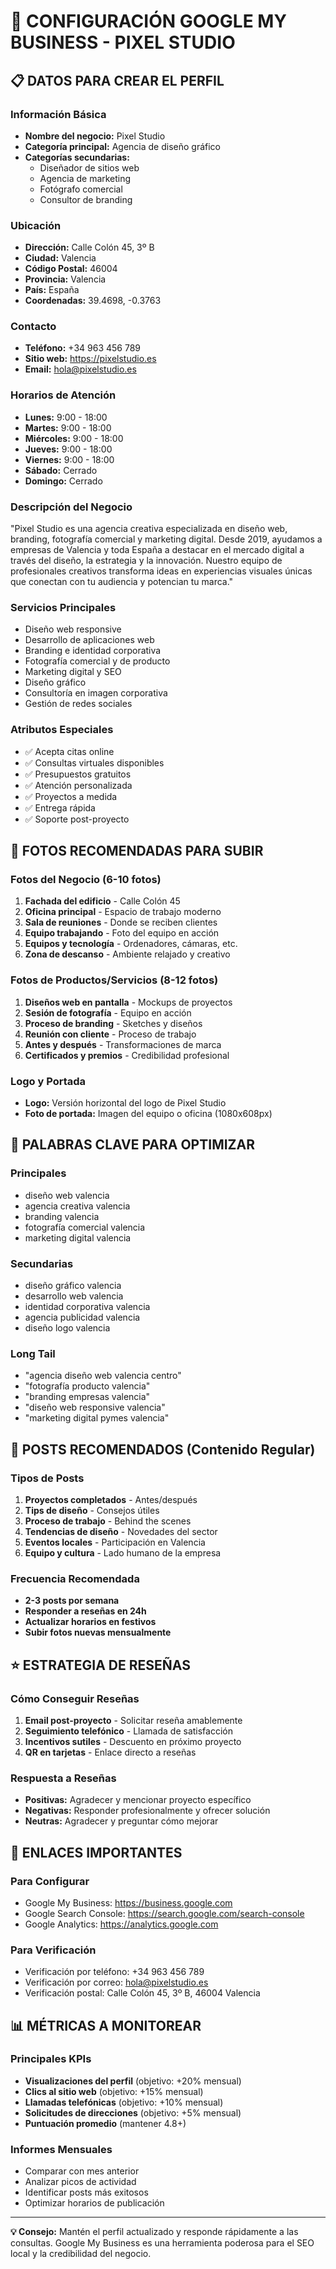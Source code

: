 # 🏢 CONFIGURACIÓN GOOGLE MY BUSINESS - PIXEL STUDIO

## 📋 DATOS PARA CREAR EL PERFIL

### Información Básica
- **Nombre del negocio:** Pixel Studio
- **Categoría principal:** Agencia de diseño gráfico
- **Categorías secundarias:** 
  - Diseñador de sitios web
  - Agencia de marketing
  - Fotógrafo comercial
  - Consultor de branding

### Ubicación
- **Dirección:** Calle Colón 45, 3º B
- **Ciudad:** Valencia
- **Código Postal:** 46004
- **Provincia:** Valencia
- **País:** España
- **Coordenadas:** 39.4698, -0.3763

### Contacto
- **Teléfono:** +34 963 456 789
- **Sitio web:** https://pixelstudio.es
- **Email:** hola@pixelstudio.es

### Horarios de Atención
- **Lunes:** 9:00 - 18:00
- **Martes:** 9:00 - 18:00
- **Miércoles:** 9:00 - 18:00
- **Jueves:** 9:00 - 18:00
- **Viernes:** 9:00 - 18:00
- **Sábado:** Cerrado
- **Domingo:** Cerrado

### Descripción del Negocio
"Pixel Studio es una agencia creativa especializada en diseño web, branding, fotografía comercial y marketing digital. Desde 2019, ayudamos a empresas de Valencia y toda España a destacar en el mercado digital a través del diseño, la estrategia y la innovación. Nuestro equipo de profesionales creativos transforma ideas en experiencias visuales únicas que conectan con tu audiencia y potencian tu marca."

### Servicios Principales
- Diseño web responsive
- Desarrollo de aplicaciones web
- Branding e identidad corporativa
- Fotografía comercial y de producto
- Marketing digital y SEO
- Diseño gráfico
- Consultoría en imagen corporativa
- Gestión de redes sociales

### Atributos Especiales
- ✅ Acepta citas online
- ✅ Consultas virtuales disponibles
- ✅ Presupuestos gratuitos
- ✅ Atención personalizada
- ✅ Proyectos a medida
- ✅ Entrega rápida
- ✅ Soporte post-proyecto

## 📸 FOTOS RECOMENDADAS PARA SUBIR

### Fotos del Negocio (6-10 fotos)
1. **Fachada del edificio** - Calle Colón 45
2. **Oficina principal** - Espacio de trabajo moderno
3. **Sala de reuniones** - Donde se reciben clientes
4. **Equipo trabajando** - Foto del equipo en acción
5. **Equipos y tecnología** - Ordenadores, cámaras, etc.
6. **Zona de descanso** - Ambiente relajado y creativo

### Fotos de Productos/Servicios (8-12 fotos)
1. **Diseños web en pantalla** - Mockups de proyectos
2. **Sesión de fotografía** - Equipo en acción
3. **Proceso de branding** - Sketches y diseños
4. **Reunión con cliente** - Proceso de trabajo
5. **Antes y después** - Transformaciones de marca
6. **Certificados y premios** - Credibilidad profesional

### Logo y Portada
- **Logo:** Versión horizontal del logo de Pixel Studio
- **Foto de portada:** Imagen del equipo o oficina (1080x608px)

## 🎯 PALABRAS CLAVE PARA OPTIMIZAR

### Principales
- diseño web valencia
- agencia creativa valencia
- branding valencia
- fotografía comercial valencia
- marketing digital valencia

### Secundarias
- diseño gráfico valencia
- desarrollo web valencia
- identidad corporativa valencia
- agencia publicidad valencia
- diseño logo valencia

### Long Tail
- "agencia diseño web valencia centro"
- "fotografía producto valencia"
- "branding empresas valencia"
- "diseño web responsive valencia"
- "marketing digital pymes valencia"

## 📝 POSTS RECOMENDADOS (Contenido Regular)

### Tipos de Posts
1. **Proyectos completados** - Antes/después
2. **Tips de diseño** - Consejos útiles
3. **Proceso de trabajo** - Behind the scenes
4. **Tendencias de diseño** - Novedades del sector
5. **Eventos locales** - Participación en Valencia
6. **Equipo y cultura** - Lado humano de la empresa

### Frecuencia Recomendada
- **2-3 posts por semana**
- **Responder a reseñas en 24h**
- **Actualizar horarios en festivos**
- **Subir fotos nuevas mensualmente**

## ⭐ ESTRATEGIA DE RESEÑAS

### Cómo Conseguir Reseñas
1. **Email post-proyecto** - Solicitar reseña amablemente
2. **Seguimiento telefónico** - Llamada de satisfacción
3. **Incentivos sutiles** - Descuento en próximo proyecto
4. **QR en tarjetas** - Enlace directo a reseñas

### Respuesta a Reseñas
- **Positivas:** Agradecer y mencionar proyecto específico
- **Negativas:** Responder profesionalmente y ofrecer solución
- **Neutras:** Agradecer y preguntar cómo mejorar

## 🔗 ENLACES IMPORTANTES

### Para Configurar
- Google My Business: https://business.google.com
- Google Search Console: https://search.google.com/search-console
- Google Analytics: https://analytics.google.com

### Para Verificación
- Verificación por teléfono: +34 963 456 789
- Verificación por correo: hola@pixelstudio.es
- Verificación postal: Calle Colón 45, 3º B, 46004 Valencia

## 📊 MÉTRICAS A MONITOREAR

### Principales KPIs
- **Visualizaciones del perfil** (objetivo: +20% mensual)
- **Clics al sitio web** (objetivo: +15% mensual)
- **Llamadas telefónicas** (objetivo: +10% mensual)
- **Solicitudes de direcciones** (objetivo: +5% mensual)
- **Puntuación promedio** (mantener 4.8+)

### Informes Mensuales
- Comparar con mes anterior
- Analizar picos de actividad
- Identificar posts más exitosos
- Optimizar horarios de publicación

---

**💡 Consejo:** Mantén el perfil actualizado y responde rápidamente a las consultas. Google My Business es una herramienta poderosa para el SEO local y la credibilidad del negocio.

